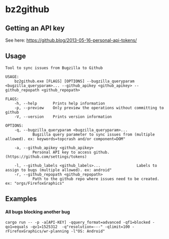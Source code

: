 # bz2github

## Getting an API key ##

See here: https://github.blog/2013-05-16-personal-api-tokens/

## Usage ##

```
Tool to sync issues from Bugzilla to Github

USAGE:
    bz2github.exe [FLAGS] [OPTIONS] --bugzilla_queryparam <bugzilla_queryparam>... --github_apikey <github_apikey> --github_repopath <github_repopath>

FLAGS:
    -h, --help       Prints help information
    -p, --preview    Only preview the operations without committing to github
    -V, --version    Prints version information

OPTIONS:
    -q, --bugzilla_queryparam <bugzilla_queryparam>...
            Bugzilla query parameter to sync issues from (multiple allowed). ex: keywords=topcrash and/or component=DOM"

    -a, --github_apikey <github_apikey>
            Personal API key to access github. (https://github.com/settings/tokens)

    -l, --github_labels <github_labels>...                Labels to assign to bugs (multiple allowed). ex: android"
    -r, --github_repopath <github_repopath>
            Path to the github repo where issues need to be created. ex: "orgs/FirefoxGraphics"
```

## Examples ##

#### All bugs blocking another bug ###

```cargo run -- -p -a[API-KEY] -qquery_format=advanced -qf1=blocked -qo1=equals -qv1=1525312  -q"resolution=---" -qlimit=100 -rFirefoxGraphics/wr-planning -l"OS: Android"```
